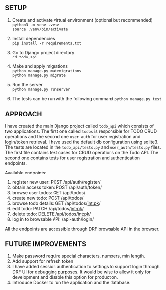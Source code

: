 ## SETUP

1. Create and activate virtual environment (optional but recommended)  
`python3 -m venv .venv`  
`source .venv/bin/activate`

2. Install dependencies  
`pip install -r requirements.txt`

3. Go to Django project directory  
`cd todo_api`

4. Make and apply migrations  
`python manage.py makemigrations`  
`python manage.py migrate`

5. Run the server  
`python manage.py runserver`

6. The tests can be run with the following command
`python manage.py test`

## APPROACH
I have created the main Django project called `todo_api` which consists of two applications. The first one called `todos` is responsible for TODO CRUD operations and the second one `user_auth` for user registration and login/token retrieval. I have used the default db configuration using sqlite3. The tests are located in the `todo_api/tests.py` and `user_auth/tests.py` files. The first file contains test cases for CRUD operations on the Todo API. The second one contains tests for user registration and authentication endpoints.

Available endpoints:
1. register new user: POST /api/auth/register/
2. obtain access token: POST /api/auth/token/
3. browse user todos: GET /api/todos/
4. create new todo: POST /api/todos/
5. browse todo details: GET /api/todos/<int:pk>/
6. edit todo: PATCH /api/todos/<int:pk>/
7. delete todo: DELETE /api/todos/<int:pk>/
8. log in to browsable API: /api-auth/login/

All the endpoints are accessible through DRF browsable API in the browser.

## FUTURE IMPROVEMENTS
1. Make password require special characters, numbers, min length.
2. Add support for refresh token
3. I have added session authentication to settings to support login through DRF UI for debugging purposes. It would be wise to allow it only for development and disable this option for production.
4. Introduce Docker to run the application and the database.

